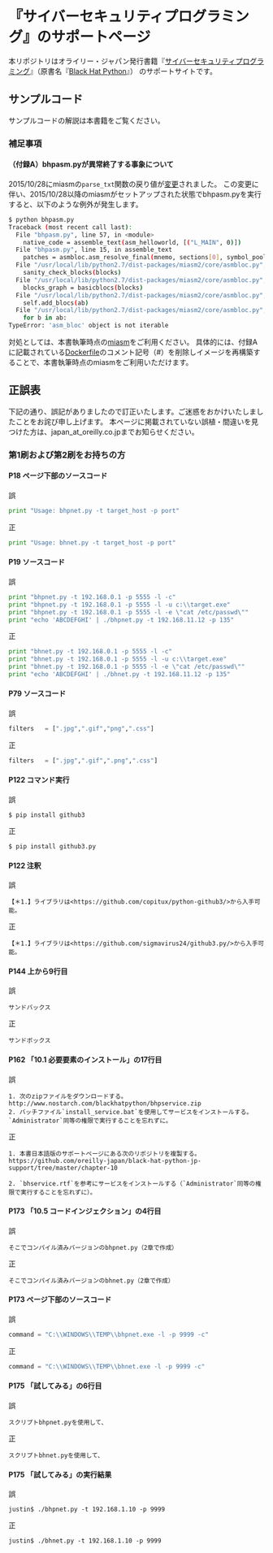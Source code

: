 # 『サイバーセキュリティプログラミング』のサポートページ

本リポジトリはオライリー・ジャパン発行書籍『[サイバーセキュリティプログラミング](http://www.oreilly.co.jp/books/9784873117317/)』（原書名『[Black Hat Python](https://www.nostarch.com/blackhatpython)』） のサポートサイトです。

## サンプルコード

サンプルコードの解説は本書籍をご覧ください。

### 補足事項

#### （付録A）bhpasm.pyが異常終了する事象について

2015/10/28にmiasmの`parse_txt`関数の戻り値が[変更](https://github.com/cea-sec/miasm/commit/dfdcae8bfeefc5c4395ee1e909bab83e211ffefb)されました。
この変更に伴い、2015/10/28以降のmiasmがセットアップされた状態でbhpasm.pyを実行すると、以下のような例外が発生します。
```sh
$ python bhpasm.py
Traceback (most recent call last):
  File "bhpasm.py", line 57, in <module>
    native_code = assemble_text(asm_helloworld, [("L_MAIN", 0)])
  File "bhpasm.py", line 15, in assemble_text
    patches = asmbloc.asm_resolve_final(mnemo, sections[0], symbol_pool)
  File "/usr/local/lib/python2.7/dist-packages/miasm2/core/asmbloc.py", line 1050, in asm_resolve_final
    sanity_check_blocks(blocks)
  File "/usr/local/lib/python2.7/dist-packages/miasm2/core/asmbloc.py", line 1031, in sanity_check_blocks
    blocks_graph = basicblocs(blocks)
  File "/usr/local/lib/python2.7/dist-packages/miasm2/core/asmbloc.py", line 1097, in __init__
    self.add_blocs(ab)
  File "/usr/local/lib/python2.7/dist-packages/miasm2/core/asmbloc.py", line 1107, in add_blocs
    for b in ab:
TypeError: 'asm_bloc' object is not iterable
```

対処としては、本書執筆時点の[miasm](https://github.com/cea-sec/miasm/tree/dcc488ec39d9a96b70c728ccdbcd43e62b25ae99)をご利用ください。
具体的には、付録Aに記載されている[Dockerfile](/appendix-A/bhp_miasm/Dockerfile)のコメント記号（#）を削除しイメージを再構築することで、本書執筆時点のmiasmをご利用いただけます。

## 正誤表

下記の通り、誤記がありましたので訂正いたします。ご迷惑をおかけいたしましたことをお詫び申し上げます。
本ページに掲載されていない誤植・間違いを見つけた方は、japan_at_oreilly.co.jpまでお知らせください。

### 第1刷および第2刷をお持ちの方

#### P18 ページ下部のソースコード

誤

```python
print "Usage: bhpnet.py -t target_host -p port"
```

正

```python
print "Usage: bhnet.py -t target_host -p port"
```

#### P19 ソースコード

誤

```python
print "bhpnet.py -t 192.168.0.1 -p 5555 -l -c"
print "bhpnet.py -t 192.168.0.1 -p 5555 -l -u c:\\target.exe"
print "bhpnet.py -t 192.168.0.1 -p 5555 -l -e \"cat /etc/passwd\""
print "echo 'ABCDEFGHI' | ./bhpnet.py -t 192.168.11.12 -p 135"
```

正

```python
print "bhnet.py -t 192.168.0.1 -p 5555 -l -c"
print "bhnet.py -t 192.168.0.1 -p 5555 -l -u c:\\target.exe"
print "bhnet.py -t 192.168.0.1 -p 5555 -l -e \"cat /etc/passwd\""
print "echo 'ABCDEFGHI' | ./bhnet.py -t 192.168.11.12 -p 135"
```

#### P79 ソースコード

誤

```python
filters   = [".jpg",".gif","png",".css"]
```

正

```python
filters   = [".jpg",".gif",".png",".css"]
```

#### P122 コマンド実行

誤

```
$ pip install github3
```

正

```
$ pip install github3.py
```

#### P122 注釈

誤

```
【＊1.】ライブラリは<https://github.com/copitux/python-github3/>から入手可能。
```

正

```
【＊1.】ライブラリは<https://github.com/sigmavirus24/github3.py/>から入手可能。
```

#### P144 上から9行目

誤

```
サンドバックス
```

正

```
サンドボックス
```

#### P162 「10.1 必要要素のインストール」の17行目

誤

```
1. 次のzipファイルをダウンロードする。
http://www.nostarch.com/blackhatpython/bhpservice.zip
2. バッチファイル`install_service.bat`を使用してサービスをインストールする。`Administrator`同等の権限で実行することを忘れずに。
```

正

```
1. 本書日本語版のサポートページにある次のリポジトリを複製する。
https://github.com/oreilly-japan/black-hat-python-jp-support/tree/master/chapter-10

2. `bhservice.rtf`を参考にサービスをインストールする（`Administrator`同等の権限で実行することを忘れずに）。
```



#### P173 「10.5 コードインジェクション」の4行目

誤

```
そこでコンパイル済みバージョンのbhpnet.py（2章で作成）
```

正

```
そこでコンパイル済みバージョンのbhnet.py（2章で作成）
```

#### P173 ページ下部のソースコード

誤

```python
command = "C:\\WINDOWS\\TEMP\\bhpnet.exe -l -p 9999 -c"
```

正

```python
command = "C:\\WINDOWS\\TEMP\\bhnet.exe -l -p 9999 -c"
```

#### P175 「試してみる」の6行目

誤

```
スクリプトbhpnet.pyを使用して、
```

正

```
スクリプトbhnet.pyを使用して、
```

#### P175 「試してみる」の実行結果

誤

```shell-session
justin$ ./bhpnet.py -t 192.168.1.10 -p 9999
```

正

```shell-session
justin$ ./bhnet.py -t 192.168.1.10 -p 9999
```
